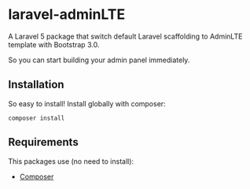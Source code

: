 # laravel-adminLTE 

A Laravel 5 package that switch default Laravel scaffolding to AdminLTE template with Bootstrap 3.0.

So you can start building your admin panel immediately.

## Installation

So easy to install! Install globally with composer:

```
composer install
```

## Requirements

This packages use (no need to install):

* [Composer](https://getcomposer.org/)
